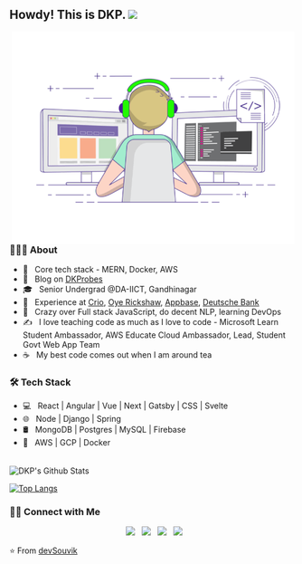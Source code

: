<h2> Howdy! This is DKP. <img src="https://github.com/souvikguria98/souvikguria98/blob/master/Hi.gif" width="25"></h2>
<img align="right" alt="GIF" src="https://raw.githubusercontent.com/devSouvik/devSouvik/master/gif3.gif" width="500"/>

<h3> 👨🏻‍💻 About </h3>

- 🔭 &nbsp; Core tech stack - MERN, Docker, AWS
- 🤔 &nbsp; Blog on [DKProbes](https://dkprobes.tech)
- 🎓 &nbsp; Senior Undergrad @DA-IICT, Gandhinagar
- 💼 &nbsp; Experience at [Crio](https://crio.do), [Oye Rickshaw](https://oyerickshaw.com), [Appbase](https://appbase.io), [Deutsche Bank](https://db.com)
- 🌱 &nbsp; Crazy over Full stack JavaScript, do decent NLP, learning DevOps
- ✍️ &nbsp; I love teaching code as much as I love to code - Microsoft Learn Student Ambassador, AWS Educate Cloud Ambassador, Lead, Student Govt Web App Team
- ☕ &nbsp; My best code comes out when I am around tea

<h3>🛠 Tech Stack</h3>

- 💻 &nbsp; React | Angular | Vue | Next | Gatsby | CSS | Svelte
- 🌐 &nbsp; Node | Django | Spring
- 🛢 &nbsp; MongoDB | Postgres | MySQL | Firebase
- 🔧 &nbsp; AWS | GCP | Docker

<br>

<img align="center" src="https://github-readme-stats.vercel.app/api?username=dkp1903&include_all_commits=true&count_private=true&show_icons=true&line_height=20&title_color=7A7ADB&icon_color=2234AE&text_color=D3D3D3&bg_color=0,000000,130F40" alt="DKP's Github Stats">

</br>

[![Top Langs](https://github-readme-stats.vercel.app/api/top-langs/?username=dkp1903&layout=compact&text_color=daf7dc&bg_color=151515)](https://github.com/devSouvik/github-readme-stats)


<h3> 🤝🏻 Connect with Me </h3>

<p align="center">
&nbsp; <a href="https://twitter.com/dkp1903" target="_blank" rel="noopener noreferrer"><img src="https://img.icons8.com/plasticine/100/000000/twitter.png" width="50" /></a>  
&nbsp; <a href="https://www.instagram.com/dkp1903/" target="_blank" rel="noopener noreferrer"><img src="https://img.icons8.com/plasticine/100/000000/instagram-new.png" width="50" /></a>  
&nbsp; <a href="https://www.linkedin.com/in/dkp1903/" target="_blank" rel="noopener noreferrer"><img src="https://img.icons8.com/plasticine/100/000000/linkedin.png" width="50" /></a>
&nbsp; <a href="mailto:dkp.daiict@gmail.com" target="_blank" rel="noopener noreferrer"><img src="https://img.icons8.com/plasticine/100/000000/gmail.png"  width="50" /></a>
</p>

⭐️ From [devSouvik](https://github.com/dkp1903)
